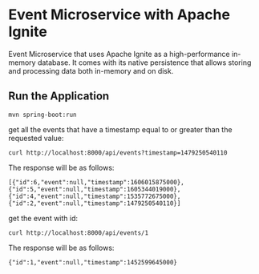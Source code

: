 # Event Microservice with Apache Ignite

Event Microservice that uses Apache Ignite as a high-performance in-memory database.
It comes with its native persistence that allows storing and processing data both in-memory and on disk.


## Run the Application

```
mvn spring-boot:run
```

get all the events that have a timestamp equal to or greater than the requested value:

```
curl http://localhost:8000/api/events?timestamp=1479250540110
```

The response will be as follows:

```
[{"id":6,"event":null,"timestamp":1606015875000},
{"id":5,"event":null,"timestamp":1605344019000},
{"id":4,"event":null,"timestamp":1535772675000},
{"id":2,"event":null,"timestamp":1479250540110}]
```

get the event with id:

```
curl http://localhost:8000/api/events/1
```
The response will be as follows:

```
{"id":1,"event":null,"timestamp":1452599645000}
```


